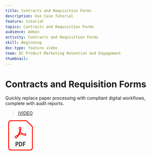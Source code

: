 ```yaml
---
title: Contracts and Requisition Forms
description: Use Case Tutorial
feature: tutorial
topics: Contracts and Requisition Forms
audience: Admin
activity: Contracts and Requisition Forms
skill: Beginning
doc-type: feature video
team: DC Product Marketing Retention and Engagement
thumbnail:
---
```


# Contracts and Requisition Forms

Quickly replace paper processing with compliant digital workflows, complete with audit reports.

>[!VIDEO](https://video.tv.adobe.com/v/33811?hidetitle=true)

[![Download PDF Recipe](../assets/acrobat_PDF_96.png)](../assets/UseCaseRecipe-EN-UsingWorkflowDesigner.pdf)
